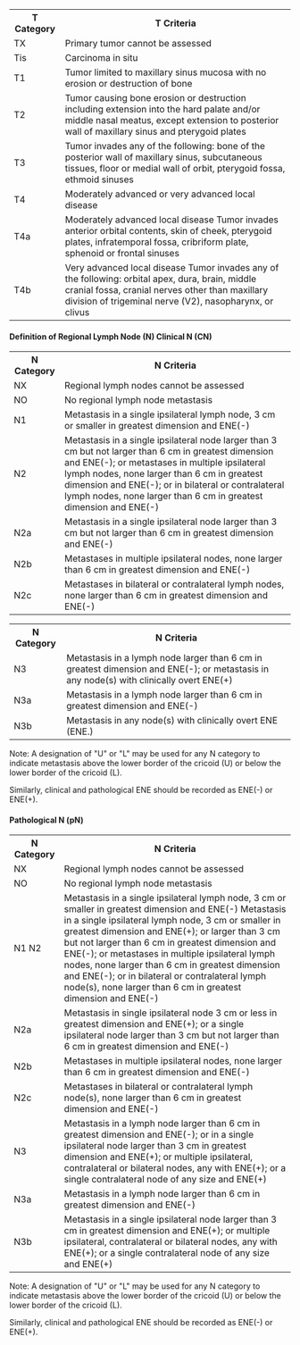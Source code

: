 <table>
<tr>
<th>T Category</th>
<th>T Criteria</th>
</tr>
<tr>
<td>TX</td>
<td>Primary tumor cannot be assessed</td>
</tr>
<tr>
<td>Tis</td>
<td>Carcinoma in situ</td>
</tr>
<tr>
<td>T1</td>
<td>Tumor limited to maxillary sinus mucosa with no erosion or destruction of bone</td>
</tr>
<tr>
<td>T2</td>
<td>Tumor causing bone erosion or destruction including extension into the hard palate and/or middle nasal meatus, except extension to posterior wall of maxillary sinus and pterygoid plates</td>
</tr>
<tr>
<td>T3</td>
<td>Tumor invades any of the following: bone of the posterior wall of maxillary sinus, subcutaneous tissues, floor or medial wall of orbit, pterygoid fossa, ethmoid sinuses</td>
</tr>
<tr>
<td>T4</td>
<td>Moderately advanced or very advanced local disease</td>
</tr>
<tr>
<td>T4a</td>
<td>Moderately advanced local disease Tumor invades anterior orbital contents, skin of cheek, pterygoid plates, infratemporal fossa, cribriform plate, sphenoid or frontal sinuses</td>
</tr>
<tr>
<td>T4b</td>
<td>Very advanced local disease Tumor invades any of the following: orbital apex, dura, brain, middle cranial fossa, cranial nerves other than maxillary division of trigeminal nerve (V2), nasopharynx, or clivus</td>
</tr>
</table>

#### Definition of Regional Lymph Node (N) Clinical N (CN)
<table>
<tr>
<th>N Category</th>
<th>N Criteria</th>
</tr>
<tr>
<td>NX</td>
<td>Regional lymph nodes cannot be assessed</td>
</tr>
<tr>
<td>NO</td>
<td>No regional lymph node metastasis</td>
</tr>
<tr>
<td>N1</td>
<td>Metastasis in a single ipsilateral lymph node, 3 cm or smaller in greatest dimension and ENE(-)</td>
</tr>
<tr>
<td>N2</td>
<td>Metastasis in a single ipsilateral node larger than 3 cm but not larger than 6 cm in greatest dimension and ENE(-); or metastases in multiple ipsilateral lymph nodes, none larger than 6 cm in greatest dimension and ENE(-); or in bilateral or contralateral lymph nodes, none larger than 6 cm in greatest dimension and ENE(-)</td>
</tr>
<tr>
<td>N2a</td>
<td>Metastasis in a single ipsilateral node larger than 3 cm but not larger than 6 cm in greatest dimension and ENE(-)</td>
</tr>
<tr>
<td>N2b</td>
<td>Metastases in multiple ipsilateral nodes, none larger than 6 cm in greatest dimension and ENE(-)</td>
</tr>
<tr>
<td>N2c</td>
<td>Metastases in bilateral or contralateral lymph nodes, none larger than 6 cm in greatest dimension and ENE(-)</td>
</tr>
</table>

<!-- PageBreak -->
<!-- PageNumber="143" -->
<!-- PageHeader="12 Nasal Cavity and Paranasal Sinuses" -->

<table>
<tr>
<th>N Category</th>
<th>N Criteria</th>
</tr>
<tr>
<td>N3</td>
<td>Metastasis in a lymph node larger than 6 cm in greatest dimension and ENE(-); or metastasis in any node(s) with clinically overt ENE(+)</td>
</tr>
<tr>
<td>N3a</td>
<td>Metastasis in a lymph node larger than 6 cm in greatest dimension and ENE(-)</td>
</tr>
<tr>
<td>N3b</td>
<td>Metastasis in any node(s) with clinically overt ENE (ENE.)</td>
</tr>
</table>

Note: A designation of "U" or "L" may be used for any N category to indicate metastasis above the lower border of the cricoid (U) or below the lower border of the cricoid (L).

Similarly, clinical and pathological ENE should be recorded as ENE(-) or ENE(+).

#### Pathological N (pN)

<table>
<tr>
<th>N Category</th>
<th>N Criteria</th>
</tr>
<tr>
<td>NX</td>
<td>Regional lymph nodes cannot be assessed</td>
</tr>
<tr>
<td>NO</td>
<td>No regional lymph node metastasis</td>
</tr>
<tr>
<td>N1 N2</td>
<td>Metastasis in a single ipsilateral lymph node, 3 cm or smaller in greatest dimension and ENE(-) Metastasis in a single ipsilateral lymph node, 3 cm or smaller in greatest dimension and ENE(+); or larger than 3 cm but not larger than 6 cm in greatest dimension and ENE(-); or metastases in multiple ipsilateral lymph nodes, none larger than 6 cm in greatest dimension and ENE(-); or in bilateral or contralateral lymph node(s), none larger than 6 cm in greatest dimension and ENE(-)</td>
</tr>
<tr>
<td>N2a</td>
<td>Metastasis in single ipsilateral node 3 cm or less in greatest dimension and ENE(+); or a single ipsilateral node larger than 3 cm but not larger than 6 cm in greatest dimension and ENE(-)</td>
</tr>
<tr>
<td>N2b</td>
<td>Metastases in multiple ipsilateral nodes, none larger than 6 cm in greatest dimension and ENE(-)</td>
</tr>
<tr>
<td>N2c</td>
<td>Metastases in bilateral or contralateral lymph node(s), none larger than 6 cm in greatest dimension and ENE(-)</td>
</tr>
<tr>
<td>N3</td>
<td>Metastasis in a lymph node larger than 6 cm in greatest dimension and ENE(-); or in a single ipsilateral node larger than 3 cm in greatest dimension and ENE(+); or multiple ipsilateral, contralateral or bilateral nodes, any with ENE(+); or a single contralateral node of any size and ENE(+)</td>
</tr>
<tr>
<td>N3a</td>
<td>Metastasis in a lymph node larger than 6 cm in greatest dimension and ENE(-)</td>
</tr>
<tr>
<td>N3b</td>
<td>Metastasis in a single ipsilateral node larger than 3 cm in greatest dimension and ENE(+); or multiple ipsilateral, contralateral or bilateral nodes, any with ENE(+); or a single contralateral node of any size and ENE(+)</td>
</tr>
</table>

Note: A designation of "U" or "L" may be used for any N category to indicate metastasis above the lower border of the cricoid (U) or below the lower border of the cricoid (L).

Similarly, clinical and pathological ENE should be recorded as ENE(-) or ENE(+). 
